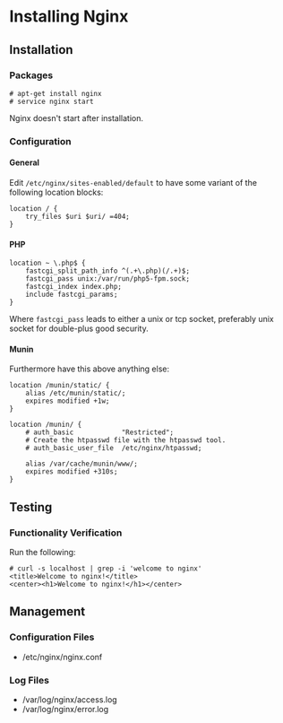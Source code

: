 # Installing Nginx
## Installation
### Packages
    # apt-get install nginx
    # service nginx start
Nginx doesn't start after installation.

### Configuration
#### General
Edit `/etc/nginx/sites-enabled/default` to have some variant of the following location blocks:

    location / {
        try_files $uri $uri/ =404;
    }

#### PHP
    location ~ \.php$ {
        fastcgi_split_path_info ^(.+\.php)(/.+)$;
        fastcgi_pass unix:/var/run/php5-fpm.sock;
        fastcgi_index index.php;
        include fastcgi_params;
    }

Where `fastcgi_pass` leads to either a unix or tcp socket, preferably unix socket for double-plus good security.

#### Munin
Furthermore have this above anything else:

    location /munin/static/ {
        alias /etc/munin/static/;
        expires modified +1w;
    }   

    location /munin/ {
        # auth_basic            "Restricted";
        # Create the htpasswd file with the htpasswd tool.
        # auth_basic_user_file  /etc/nginx/htpasswd;

        alias /var/cache/munin/www/;
        expires modified +310s;
    }

## Testing
### Functionality Verification
Run the following:

    # curl -s localhost | grep -i 'welcome to nginx'
    <title>Welcome to nginx!</title>
    <center><h1>Welcome to nginx!</h1></center>

## Management
### Configuration Files
* /etc/nginx/nginx.conf

### Log Files
* /var/log/nginx/access.log
* /var/log/nginx/error.log